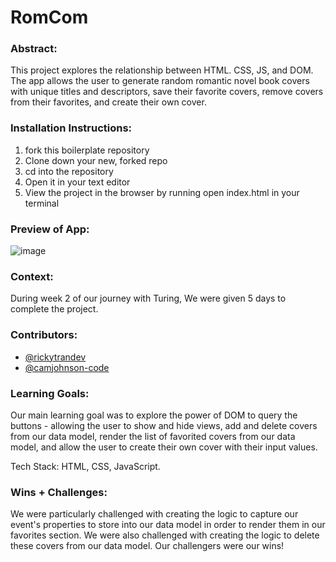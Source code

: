 # RomCom  

### Abstract:
This project explores the relationship between HTML. CSS, JS, and DOM. The app allows the user to generate random romantic novel book covers with unique titles and descriptors, save their favorite covers, remove covers from their favorites, and create their own cover. 

### Installation Instructions:
1. fork this boilerplate repository 
2. Clone down your new, forked repo
3. cd into the repository
4. Open it in your text editor
5. View the project in the browser by running open index.html in your terminal

### Preview of App:
![image](https://github.com/rickytrandev/romcom/assets/105529508/4458be89-e99e-4eb4-8d95-4c01ae48fcd6)

### Context:
During week 2 of our journey with Turing, We were given 5 days to complete the project.

### Contributors:
- [@rickytrandev](https://github.com/rickytrandev)
- [@camjohnson-code](https://github.com/camjohnson-code)

### Learning Goals:
Our main learning goal was to explore the power of DOM to query the buttons - allowing the user to show and hide views, add and delete covers from our data model, render the list of favorited covers from our data model, and allow the user to create their own cover with their input values.  

Tech Stack: HTML, CSS, JavaScript.

### Wins + Challenges:
We were particularly challenged with creating the logic to capture our event's properties to store into our data model in order to render them in our favorites section. We were also challenged with creating the logic to delete these covers from our data model. Our challengers were our wins!
